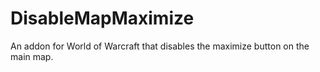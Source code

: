 # DisableMapMaximize
An addon for World of Warcraft that disables the maximize button on the main map.

